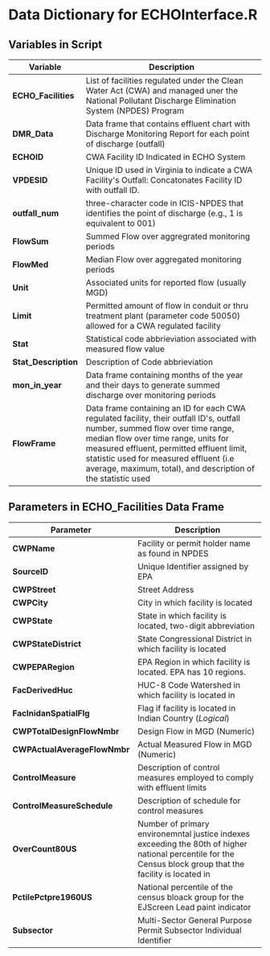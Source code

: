 # Data Dictionary for ECHOInterface.R

## Variables in Script

Variable | Description
--- | --------------------------------------------------------------------------------------------------------------------
**ECHO_Facilities** | List of facilities regulated under the Clean Water Act (CWA) and managed uner the National Pollutant Discharge Elimination System (NPDES) Program
**DMR_Data** | Data frame that contains effluent chart with Discharge Monitoring Report for each point of discharge (outfall)
**ECHOID** | CWA Facility ID Indicated in ECHO System
**VPDESID** | Unique ID used in Virginia to indicate a CWA Facility's Outfall: Concatonates Facility ID with outfall ID.
**outfall_num** | three-character code in ICIS-NPDES that identifies the point of discharge (e.g., 1 is equivalent to 001)
**FlowSum** | Summed Flow over aggregrated monitoring periods
**FlowMed** | Median Flow over aggregated monitoring periods
**Unit** | Associated units for reported flow (usually MGD)
**Limit** | Permitted amount of flow in conduit or thru treatment plant (parameter code 50050) allowed for a CWA regulated facility
**Stat** | Statistical code abbrieviation associated with measured flow value 
**Stat_Description** | Description of Code abbrieviation
**mon_in_year** | Data frame containing months of the year and their days to generate summed discharge over monitoring periods
**FlowFrame** | Data frame containing an ID for each CWA regulated facility, their outfall ID's, outfall number, summed flow over time range, median flow over time range, units for measured effluent, permitted effluent limit, statistic used for measured effluent (i.e average, maximum, total), and  description of the statistic used

## Parameters in ECHO_Facilities Data Frame

Parameter | Description
--- | --------------------------------------------------------------------------------------------------------------------
**CWPName** | Facility or permit holder name as found in NPDES 
**SourceID** | Unique Identifier assigned by EPA 
**CWPStreet** | Street Address 
**CWPCity** | City in which facility is located 
**CWPState** | State in which facility is located, two-digit abbreviation 
**CWPStateDistrict** | State Congressional District in which facility is located 
**CWPEPARegion** | EPA Region in which facility is located. EPA has 10 regions. 
**FacDerivedHuc** | HUC-8 Code Watershed in which facility is located in
**FacInidanSpatialFlg** | Flag if facility is located in Indian Country (*Logical*)
**CWPTotalDesignFlowNmbr** | Design Flow in MGD (Numeric)
**CWPActualAverageFlowNmbr** | Actual Measured Flow in MGD (Numeric)
**ControlMeasure** | Description of control measures employed to comply with effluent limits
**ControlMeasureSchedule** | Description of schedule for control measures
**OverCount80US** | Number of primary environemntal justice indexes exceeding the 80th of higher national percentile for the Census block group that the facility is located in
**PctilePctpre1960US** | National percentile of the census bloack group for the EJScreen Lead paint indicator
**Subsector** | Multi-Sector General Purpose Permit Subsector Individual Identifier